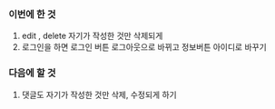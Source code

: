 ### 이번에 한 것
 1. edit , delete 자기가 작성한 것만 삭제되게 
 2. 로그인을 하면 로그인 버튼 로그아웃으로 바뀌고 정보버튼 아이디로 바꾸기

### 다음에 할 것
 1. 댓글도 자기가 작성한 것만 삭제, 수정되게 하기